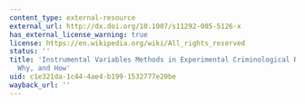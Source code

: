 ```yaml
---
content_type: external-resource
external_url: http://dx.doi.org/10.1007/s11292-005-5126-x
has_external_license_warning: true
license: https://en.wikipedia.org/wiki/All_rights_reserved
status: ''
title: 'Instrumental Variables Methods in Experimental Criminological Research: What,
  Why, and How'
uid: c1e321da-1c44-4ae4-b199-1532777e20be
wayback_url: ''
---
```

